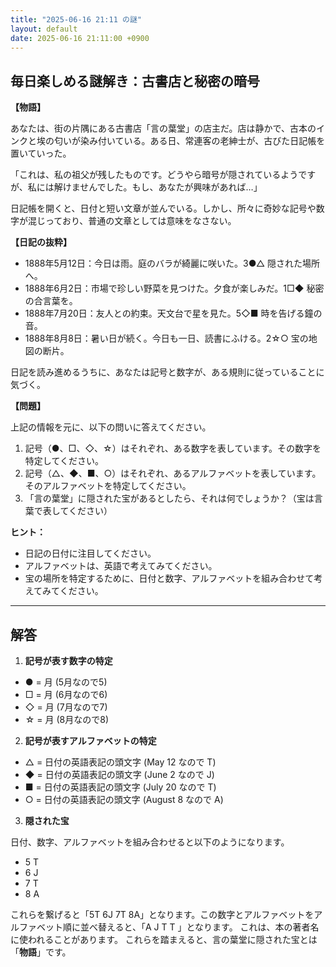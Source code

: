 ```yaml
---
title: "2025-06-16 21:11 の謎"
layout: default
date: 2025-06-16 21:11:00 +0900
---
```

## 毎日楽しめる謎解き：古書店と秘密の暗号

**【物語】**

あなたは、街の片隅にある古書店「言の葉堂」の店主だ。店は静かで、古本のインクと埃の匂いが染み付いている。ある日、常連客の老紳士が、古びた日記帳を置いていった。

「これは、私の祖父が残したものです。どうやら暗号が隠されているようですが、私には解けませんでした。もし、あなたが興味があれば…」

日記帳を開くと、日付と短い文章が並んでいる。しかし、所々に奇妙な記号や数字が混じっており、普通の文章としては意味をなさない。

**【日記の抜粋】**

*   1888年5月12日：今日は雨。庭のバラが綺麗に咲いた。3●△ 隠された場所へ。
*   1888年6月2日：市場で珍しい野菜を見つけた。夕食が楽しみだ。1□◆ 秘密の合言葉を。
*   1888年7月20日：友人との約束。天文台で星を見た。5◇■ 時を告げる鐘の音。
*   1888年8月8日：暑い日が続く。今日も一日、読書にふける。2☆○ 宝の地図の断片。

日記を読み進めるうちに、あなたは記号と数字が、ある規則に従っていることに気づく。

**【問題】**

上記の情報を元に、以下の問いに答えてください。

1.  記号（●、□、◇、☆）はそれぞれ、ある数字を表しています。その数字を特定してください。
2.  記号（△、◆、■、○）はそれぞれ、あるアルファベットを表しています。そのアルファベットを特定してください。
3.  「言の葉堂」に隠された宝があるとしたら、それは何でしょうか？（宝は言葉で表してください）

**ヒント：**

*   日記の日付に注目してください。
*   アルファベットは、英語で考えてみてください。
*   宝の場所を特定するために、日付と数字、アルファベットを組み合わせて考えてみてください。

---

## 解答

1.  **記号が表す数字の特定**

*   ● = 月 (5月なので5)
*   □ = 月 (6月なので6)
*   ◇ = 月 (7月なので7)
*   ☆ = 月 (8月なので8)

2.  **記号が表すアルファベットの特定**

*   △ = 日付の英語表記の頭文字 (May 12 なので T)
*   ◆ = 日付の英語表記の頭文字 (June 2 なので J)
*   ■ = 日付の英語表記の頭文字 (July 20 なので T)
*   ○ = 日付の英語表記の頭文字 (August 8 なので A)

3.  **隠された宝**

日付、数字、アルファベットを組み合わせると以下のようになります。

*   5 T
*   6 J
*   7 T
*   8 A

これらを繋げると「5T 6J 7T 8A」となります。この数字とアルファベットをアルファベット順に並べ替えると、「A J T T 」となります。
これは、本の著者名に使われることがあります。
これらを踏まえると、言の葉堂に隠された宝とは「**物語**」です。
